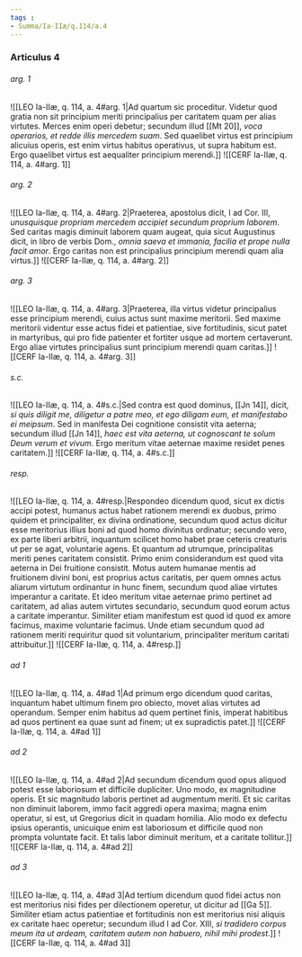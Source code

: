 ```yaml
---
tags : 
- Summa/Ia-IIæ/q.114/a.4
---
```


### Articulus 4

###### arg. 1
![[LEO Ia-IIæ, q. 114, a. 4#arg. 1|Ad quartum sic proceditur. Videtur quod gratia non sit principium meriti principalius per caritatem quam per alias virtutes. Merces enim operi debetur; secundum illud [[Mt 20]], *voca operarios, et redde illis mercedem suam*. Sed quaelibet virtus est principium alicuius operis, est enim virtus habitus operativus, ut supra habitum est. Ergo quaelibet virtus est aequaliter principium merendi.]]
![[CERF Ia-IIæ, q. 114, a. 4#arg. 1]]

###### arg. 2
![[LEO Ia-IIæ, q. 114, a. 4#arg. 2|Praeterea, apostolus dicit, I ad Cor. III, *unusquisque propriam mercedem accipiet secundum proprium laborem*. Sed caritas magis diminuit laborem quam augeat, quia sicut Augustinus dicit, in libro de verbis Dom., *omnia saeva et immania, facilia et prope nulla facit amor*. Ergo caritas non est principalius principium merendi quam alia virtus.]]
![[CERF Ia-IIæ, q. 114, a. 4#arg. 2]]

###### arg. 3
![[LEO Ia-IIæ, q. 114, a. 4#arg. 3|Praeterea, illa virtus videtur principalius esse principium merendi, cuius actus sunt maxime meritorii. Sed maxime meritorii videntur esse actus fidei et patientiae, sive fortitudinis, sicut patet in martyribus, qui pro fide patienter et fortiter usque ad mortem certaverunt. Ergo aliae virtutes principalius sunt principium merendi quam caritas.]]
![[CERF Ia-IIæ, q. 114, a. 4#arg. 3]]

###### s.c.
![[LEO Ia-IIæ, q. 114, a. 4#s.c.|Sed contra est quod dominus, [[Jn 14]], dicit, *si quis diligit me, diligetur a patre meo, et ego diligam eum, et manifestabo ei meipsum*. Sed in manifesta Dei cognitione consistit vita aeterna; secundum illud [[Jn 14]], *haec est vita aeterna, ut cognoscant te solum Deum verum et vivum*. Ergo meritum vitae aeternae maxime residet penes caritatem.]]
![[CERF Ia-IIæ, q. 114, a. 4#s.c.]]

###### resp.
![[LEO Ia-IIæ, q. 114, a. 4#resp.|Respondeo dicendum quod, sicut ex dictis accipi potest, humanus actus habet rationem merendi ex duobus, primo quidem et principaliter, ex divina ordinatione, secundum quod actus dicitur esse meritorius illius boni ad quod homo divinitus ordinatur; secundo vero, ex parte liberi arbitrii, inquantum scilicet homo habet prae ceteris creaturis ut per se agat, voluntarie agens. Et quantum ad utrumque, principalitas meriti penes caritatem consistit. Primo enim considerandum est quod vita aeterna in Dei fruitione consistit. Motus autem humanae mentis ad fruitionem divini boni, est proprius actus caritatis, per quem omnes actus aliarum virtutum ordinantur in hunc finem, secundum quod aliae virtutes imperantur a caritate. Et ideo meritum vitae aeternae primo pertinet ad caritatem, ad alias autem virtutes secundario, secundum quod eorum actus a caritate imperantur. Similiter etiam manifestum est quod id quod ex amore facimus, maxime voluntarie facimus. Unde etiam secundum quod ad rationem meriti requiritur quod sit voluntarium, principaliter meritum caritati attribuitur.]]
![[CERF Ia-IIæ, q. 114, a. 4#resp.]]

###### ad 1
![[LEO Ia-IIæ, q. 114, a. 4#ad 1|Ad primum ergo dicendum quod caritas, inquantum habet ultimum finem pro obiecto, movet alias virtutes ad operandum. Semper enim habitus ad quem pertinet finis, imperat habitibus ad quos pertinent ea quae sunt ad finem; ut ex supradictis patet.]]
![[CERF Ia-IIæ, q. 114, a. 4#ad 1]]

###### ad 2
![[LEO Ia-IIæ, q. 114, a. 4#ad 2|Ad secundum dicendum quod opus aliquod potest esse laboriosum et difficile dupliciter. Uno modo, ex magnitudine operis. Et sic magnitudo laboris pertinet ad augmentum meriti. Et sic caritas non diminuit laborem, immo facit aggredi opera maxima; magna enim operatur, si est, ut Gregorius dicit in quadam homilia. Alio modo ex defectu ipsius operantis, unicuique enim est laboriosum et difficile quod non prompta voluntate facit. Et talis labor diminuit meritum, et a caritate tollitur.]]
![[CERF Ia-IIæ, q. 114, a. 4#ad 2]]

###### ad 3
![[LEO Ia-IIæ, q. 114, a. 4#ad 3|Ad tertium dicendum quod fidei actus non est meritorius nisi fides per dilectionem operetur, ut dicitur ad [[Ga 5]]. Similiter etiam actus patientiae et fortitudinis non est meritorius nisi aliquis ex caritate haec operetur; secundum illud I ad Cor. XIII, *si tradidero corpus meum ita ut ardeam, caritatem autem non habuero, nihil mihi prodest*.]]
![[CERF Ia-IIæ, q. 114, a. 4#ad 3]]

